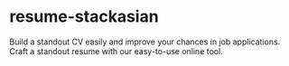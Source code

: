 # resume-stackasian
Build a standout CV easily and improve your chances in job applications.  Craft a standout resume with our easy-to-use online tool.
